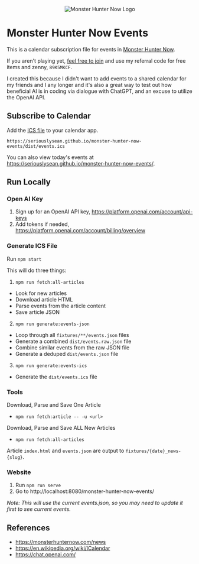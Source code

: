 <p align="center">
  <img
    src="./assets/monster-hunter-now-logo.png"
    alt="Monster Hunter Now Logo" />
</p>

# Monster Hunter Now Events

This is a calendar subscription file for events in [Monster Hunter Now](https://monsterhunternow.com/).

If you aren't playing yet, [feel free to join](https://apps.apple.com/us/app/monster-hunter-now/id6445906110) and use my referral code for free items and zenny, `89K5MKCF`.

I created this because I didn't want to add events to a shared calendar for my friends and I any longer and it's also a great way to test out how beneficial AI is in coding via dialogue with ChatGPT, and an excuse to utilize the OpenAI API.

## Subscribe to Calendar

Add the [ICS file](https://seriouslysean.github.io/monster-hunter-now-events/dist/events.ics) to your calendar app.

```
https://seriouslysean.github.io/monster-hunter-now-events/dist/events.ics
```

You can also view today's events at https://seriouslysean.github.io/monster-hunter-now-events/.

## Run Locally

### Open AI Key

1. Sign up for an OpenAI API key, https://platform.openai.com/account/api-keys
2. Add tokens if needed, https://platform.openai.com/account/billing/overview

### Generate ICS File

Run `npm start`

This will do three things:
1. `npm run fetch:all-articles`
  - Look for new articles
  - Download article HTML
  - Parse events from the article content
  - Save article JSON
2. `npm run generate:events-json`
  - Loop through all `fixtures/**/events.json` files
  - Generate a combined `dist/events.raw.json` file
  - Combine similar events from the raw JSON file
  - Generate a deduped `dist/events.json` file
3. `npm run generate:events-ics`
  - Generate the `dist/events.ics` file

### Tools

Download, Parse and Save One Article
- `npm run fetch:article -- -u <url>`

Download, Parse and Save ALL New Articles
- `npm run fetch:all-articles`

Article `index.html` and `events.json` are output to `fixtures/{date}_news-{slug}`.

### Website

1. Run `npm run serve`
2. Go to http://localhost:8080/monster-hunter-now-events/

_Note: This will use the current events.json, so you may need to update it first to see current events._

## References

- https://monsterhunternow.com/news
- https://en.wikipedia.org/wiki/ICalendar
- https://chat.openai.com/

